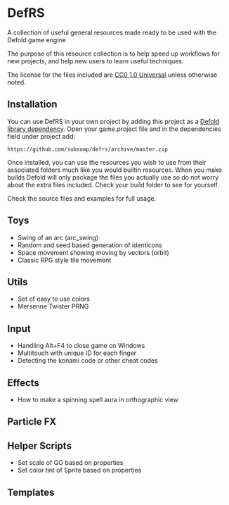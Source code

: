 # DefRS
A collection of useful general resources made ready to be used with the Defold game engine

The purpose of this resource collection is to help speed up workflows for new projects, and help new users to learn useful techniques.

The license for the files included are [CC0 1.0 Universal](https://creativecommons.org/publicdomain/zero/1.0/) unless otherwise noted.

## Installation
You can use DefRS in your own project by adding this project as a [Defold library dependency](http://www.defold.com/manuals/libraries/). Open your game.project file and in the dependencies field under project add:

	https://github.com/subsoap/defrs/archive/master.zip

Once installed, you can use the resources you wish to use from their associated folders much like you would builtin resources. When you make builds Defold will only package the files you actually use so do not worry about the extra files included. Check your build folder to see for yourself.

Check the source files and examples for full usage.

## Toys
* Swing of an arc (arc_swing)
* Random and seed based generation of identicons
* Space movement showing moving by vectors (orbit)
* Classic RPG style tile movement

## Utils
* Set of easy to use colors
* Mersenne Twister PRNG

## Input

* Handling Alt+F4 to close game on Windows
* Multitouch with unique ID for each finger
* Detecting the konami code or other cheat codes

## Effects

* How to make a spinning spell aura in orthographic view

## Particle FX

## Helper Scripts
* Set scale of GO based on properties
* Set color tint of Sprite based on properties


## Templates
